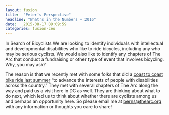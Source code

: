 ```yaml
---
layout: fusion
title:  "Peter’s Perspective"
headline: "What's in the Numbers – 2016"
date:   2015-08-17 09:09:59
categories: fusion-ceo
---
```

In Search of Bicyclists
We are looking to identify individuals with intellectual and developmental disabilities who like to ride bicycles, including any who may be serious cyclists. We would also like to identify any chapters of The Arc that conduct a fundraising or other type of event that involves bicycling. Why, you may ask? 

The reason is that we recently met with some folks that did a <a href="http://www.pursuitride.org">coast to coast bike ride last summer</a> “to advance the interests of people with disabilities across the country.” They met with several chapters of The Arc along the way and paid us a visit here in DC as well. They are thinking about what to do next, which led us to think about whether there are cyclists among us and perhaps an opportunity here. So please email me at <a href="mailto:berns@thearc.org">berns@thearc.org</a> with any information or thoughts you care to share!

